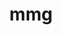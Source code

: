 ---
title: "mmg"
layout: cache
categories: [package, develop-2024-02-04]
meta: {"versions": ["5.7.1"], "compilers": ["gcc@=11.4.0"], "oss": ["ubuntu20.04"], "platforms": ["linux"], "targets": ["x86_64_v3"], "stacks": ["e4s", "root"], "num_specs": 1, "num_specs_by_stack": {"e4s": 1, "root": 1}}
spec_details: [{"hash": "fhm7b3w6zb432o64xazrejwfpnicywng", "compiler": "gcc@=11.4.0", "versions": ["5.7.1"], "os": "ubuntu20.04", "platform": "linux", "target": "x86_64_v3", "variants": ["build_system=cmake", "build_type=Release", "~doc", "generator=make", "~ipo", "+scotch", "+shared", "~vtk"], "stacks": ["e4s", "root"], "size": "-", "tarball": "https://binaries.spack.io/releases/develop-2024-02-04/build_cache/linux-ubuntu20.04-x86_64_v3/gcc-11.4.0/mmg-5.7.1/linux-ubuntu20.04-x86_64_v3-gcc-11.4.0-mmg-5.7.1-fhm7b3w6zb432o64xazrejwfpnicywng.spack"}]
---
